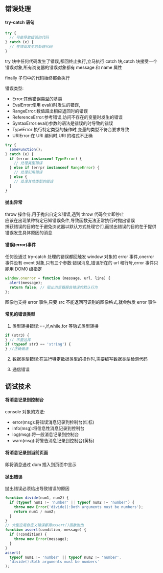 ## 错误处理

#### try-catch 语句

```js
try {
  // 可能导致错误的代码
} catch (e) {
  // 在错误发生时处理代码
}
```

try 块中任何代码发生了错误,都回终止执行,立马执行 catch 块,catch 块接受一个错误对象,所有浏览器的错误对象都有 message 和 name 属性

finally 子句中的代码始终都会执行

错误类型:

- Error:其他错误类型的基类
- EvalError:使用 eval()时发生的错误,
- RangeError:数值超出相应返回时的错误
- ReferenceError:参考错误,访问不存在的变量时发生的错误
- SyntaxError:eval()参数的语法是错误的时导致的错误
- TypeError:执行特定类型的操作时,变量的类型不符合要求导致
- URIError:在 URI 编码时,URI 的格式不正确

```js
try {
  someFunction();
} catch (e) {
  if (error instanceof TypeError) {
    // 处理类型错误
  } else if (errpr instanceof RangeError) {
    // 处理引用错误
  } else {
    // 处理其他类型的错误
  }
}
```

#### 抛出异常

throw 操作符,用于抛出自定义错误,遇到 throw 代码会立即停止  
应该在出现某种特定已知错误条件,导致函数无法正常执行时抛出错误  
捕获错误的目的在于避免浏览器以默认方式处理它们,而抛出错误的目的在于提供错误发生具体原因的消息

#### 错误(error)事件

任何没通过 try-catch 处理的错误都回触发 window 对象的 error 事件,onerror 事件没有 event 对象,只有三个参数:错误消息,错误所在的 url 和行号,error 事件只能用 DOM0 级指定

```js
window.onerror = function (message, url, line) {
  alert(message);
  return false; // 阻止浏览器报告错误的默认行为
};
```

图像也支持 error 事件,只要 src 不能返回可识别的图像格式,就会触发 error 事件

#### 常见的错误类型

1. 类型转换错误:==,if,while,for 等隐式类型转换

```js
if (str3) {
} // 不要这样
if (typeof str3 == 'string') {
} //正确做法
```

2. 数据类型错误:在进行特定数据类型的操作时,需要编写数据类型检测代码

3. 通信错误

## 调试技术

#### 将消息记录到控制台

console 对象的方法:

- error(msg):将错误消息记录到控制台(红标)
- info(msg):将信息性消息记录到控制台
- log(msg):将一般消息记录到控制台
- warn(msg):将警告消息记录到控制台(黄标)

#### 将消息记录到当前页面

即将消息通过 dom 插入到页面中显示

#### 抛出错误

抛出错误必须给出导致错误的原因

```js
function divide(num1, num2) {
  if (typeof num1 != 'number' || typeof num2 != 'number') {
    throw new Error('divide():Both arguments must be numbers');
    return num1 / num2;
  }
}
// 大型应用自定义错误都用assert()函数抛出
function assert(condition, message) {
  if (!condition) {
    throw new Error(message);
  }
}
assert(
  typeof num1 != 'number' || typeof num2 != 'number',
  'divide():Both arguments must be numbers'
);
```

